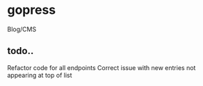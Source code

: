 # gopress
Blog/CMS

## todo..
Refactor code for all endpoints
Correct issue with new entries not appearing at top of list
